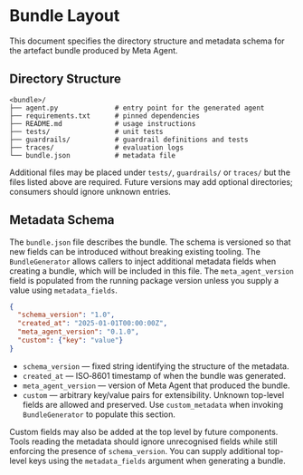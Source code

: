 # Bundle Layout

This document specifies the directory structure and metadata schema for the artefact bundle produced by Meta Agent.

## Directory Structure

```
<bundle>/
├── agent.py              # entry point for the generated agent
├── requirements.txt      # pinned dependencies
├── README.md             # usage instructions
├── tests/                # unit tests
├── guardrails/           # guardrail definitions and tests
├── traces/               # evaluation logs
└── bundle.json           # metadata file
```

Additional files may be placed under `tests/`, `guardrails/` or `traces/` but the files listed above are required. Future versions may add optional directories; consumers should ignore unknown entries.

## Metadata Schema

The `bundle.json` file describes the bundle. The schema is versioned so that new
fields can be introduced without breaking existing tooling. The `BundleGenerator`
allows callers to inject additional metadata fields when creating a bundle, which
will be included in this file. The `meta_agent_version` field is populated from
the running package version unless you supply a value using `metadata_fields`.

```json
{
  "schema_version": "1.0",
  "created_at": "2025-01-01T00:00:00Z",
  "meta_agent_version": "0.1.0",
  "custom": {"key": "value"}
}
```

- `schema_version` — fixed string identifying the structure of the metadata.
- `created_at` — ISO‑8601 timestamp of when the bundle was generated.
- `meta_agent_version` — version of Meta Agent that produced the bundle.
- `custom` — arbitrary key/value pairs for extensibility. Unknown top-level fields
  are allowed and preserved. Use `custom_metadata` when invoking `BundleGenerator`
  to populate this section.

Custom fields may also be added at the top level by future components. Tools
reading the metadata should ignore unrecognised fields while still enforcing the
presence of `schema_version`.
You can supply additional top-level keys using the `metadata_fields` argument
when generating a bundle.

